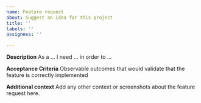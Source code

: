 ```yaml
---
name: Feature request
about: Suggest an idea for this project
title: ''
labels: ''
assignees: ''

---
```


**Description**
As a ... I  need ... in order to ...

**Acceptance Criteria**
Observable outcomes that would validate that the feature is correctly implemented

**Additional context**
Add any other context or screenshots about the feature request here.
